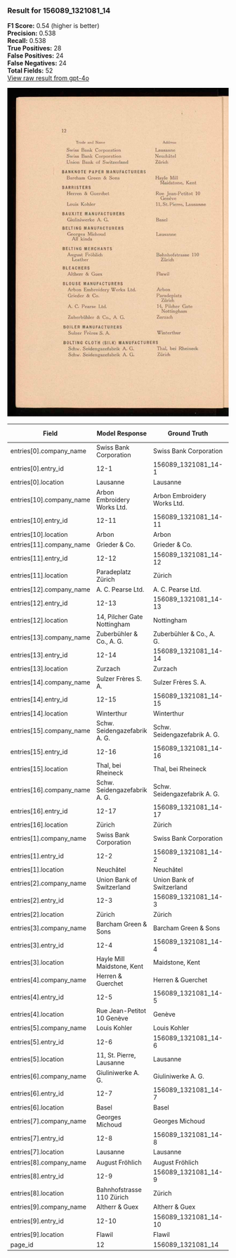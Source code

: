 ### Result for 156089_1321081_14
**F1 Score:** 0.54 (higher is better)<br>**Precision:** 0.538<br>**Recall:** 0.538<br>**True Positives:** 28<br>**False Positives:** 24<br>**False Negatives:** 24<br>**Total Fields:** 52<br>[View raw result from gpt-4o](https://github.com/RISE-UNIBAS/humanities_data_benchmark/blob/main/results/2025-10-28/T0337/request_T0337_156089_1321081_14.json)

<img src="https://github.com/RISE-UNIBAS/humanities_data_benchmark/blob/main/benchmarks/company_lists/images/156089_1321081_14.jpg?raw=true" alt="156089_1321081_14" width="600px">

| Field | Model Response | Ground Truth | Fuzzy Score | Match |
|-------|----------------|--------------|-------------|-------|
| entries[0].company_name | Swiss Bank Corporation | Swiss Bank Corporation | 1.000 | ✅ |
| entries[0].entry_id | 12-1 | 156089_1321081_14-1 | 0.348 | ❌ |
| entries[0].location | Lausanne | Lausanne | 1.000 | ✅ |
| entries[10].company_name | Arbon Embroidery Works Ltd. | Arbon Embroidery Works Ltd. | 1.000 | ✅ |
| entries[10].entry_id | 12-11 | 156089_1321081_14-11 | 0.400 | ❌ |
| entries[10].location | Arbon | Arbon | 1.000 | ✅ |
| entries[11].company_name | Grieder & Co. | Grieder & Co. | 1.000 | ✅ |
| entries[11].entry_id | 12-12 | 156089_1321081_14-12 | 0.400 | ❌ |
| entries[11].location | Paradeplatz Zürich | Zürich | 0.500 | ❌ |
| entries[12].company_name | A. C. Pearse Ltd. | A. C. Pearse Ltd. | 1.000 | ✅ |
| entries[12].entry_id | 12-13 | 156089_1321081_14-13 | 0.400 | ❌ |
| entries[12].location | 14, Pilcher Gate Nottingham | Nottingham | 0.541 | ❌ |
| entries[13].company_name | Zuberbühler & Co., A. G. | Zuberbühler & Co., A. G. | 1.000 | ✅ |
| entries[13].entry_id | 12-14 | 156089_1321081_14-14 | 0.400 | ❌ |
| entries[13].location | Zurzach | Zurzach | 1.000 | ✅ |
| entries[14].company_name | Sulzer Frères S. A. | Sulzer Frères S. A. | 1.000 | ✅ |
| entries[14].entry_id | 12-15 | 156089_1321081_14-15 | 0.400 | ❌ |
| entries[14].location | Winterthur | Winterthur | 1.000 | ✅ |
| entries[15].company_name | Schw. Seidengazefabrik A. G. | Schw. Seidengazefabrik A. G. | 1.000 | ✅ |
| entries[15].entry_id | 12-16 | 156089_1321081_14-16 | 0.400 | ❌ |
| entries[15].location | Thal, bei Rheineck | Thal, bei Rheineck | 1.000 | ✅ |
| entries[16].company_name | Schw. Seidengazefabrik A. G. | Schw. Seidengazefabrik A. G. | 1.000 | ✅ |
| entries[16].entry_id | 12-17 | 156089_1321081_14-17 | 0.400 | ❌ |
| entries[16].location | Zürich | Zürich | 1.000 | ✅ |
| entries[1].company_name | Swiss Bank Corporation | Swiss Bank Corporation | 1.000 | ✅ |
| entries[1].entry_id | 12-2 | 156089_1321081_14-2 | 0.348 | ❌ |
| entries[1].location | Neuchâtel | Neuchâtel | 1.000 | ✅ |
| entries[2].company_name | Union Bank of Switzerland | Union Bank of Switzerland | 1.000 | ✅ |
| entries[2].entry_id | 12-3 | 156089_1321081_14-3 | 0.348 | ❌ |
| entries[2].location | Zürich | Zürich | 1.000 | ✅ |
| entries[3].company_name | Barcham Green & Sons | Barcham Green & Sons | 1.000 | ✅ |
| entries[3].entry_id | 12-4 | 156089_1321081_14-4 | 0.348 | ❌ |
| entries[3].location | Hayle Mill Maidstone, Kent | Maidstone, Kent | 0.732 | ❌ |
| entries[4].company_name | Herren & Guerchet | Herren & Guerchet | 1.000 | ✅ |
| entries[4].entry_id | 12-5 | 156089_1321081_14-5 | 0.348 | ❌ |
| entries[4].location | Rue Jean-Petitot 10 Genève | Genève | 0.375 | ❌ |
| entries[5].company_name | Louis Kohler | Louis Kohler | 1.000 | ✅ |
| entries[5].entry_id | 12-6 | 156089_1321081_14-6 | 0.348 | ❌ |
| entries[5].location | 11, St. Pierre, Lausanne | Lausanne | 0.500 | ❌ |
| entries[6].company_name | Giuliniwerke A. G. | Giuliniwerke A. G. | 1.000 | ✅ |
| entries[6].entry_id | 12-7 | 156089_1321081_14-7 | 0.348 | ❌ |
| entries[6].location | Basel | Basel | 1.000 | ✅ |
| entries[7].company_name | Georges Michoud | Georges Michoud | 1.000 | ✅ |
| entries[7].entry_id | 12-8 | 156089_1321081_14-8 | 0.348 | ❌ |
| entries[7].location | Lausanne | Lausanne | 1.000 | ✅ |
| entries[8].company_name | August Fröhlich | August Fröhlich | 1.000 | ✅ |
| entries[8].entry_id | 12-9 | 156089_1321081_14-9 | 0.348 | ❌ |
| entries[8].location | Bahnhofstrasse 110 Zürich | Zürich | 0.387 | ❌ |
| entries[9].company_name | Altherr & Guex | Altherr & Guex | 1.000 | ✅ |
| entries[9].entry_id | 12-10 | 156089_1321081_14-10 | 0.400 | ❌ |
| entries[9].location | Flawil | Flawil | 1.000 | ✅ |
| page_id | 12 | 156089_1321081_14 | 0.211 | ❌ |
